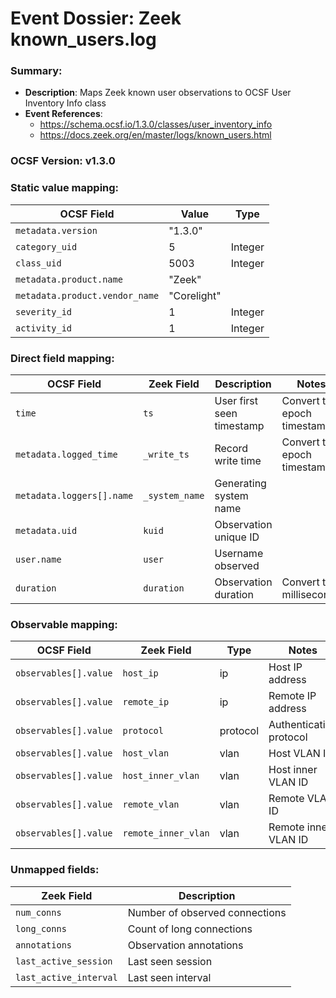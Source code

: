 # Event Dossier: Zeek known_users.log
### Summary:
- **Description**: Maps Zeek known user observations to OCSF User Inventory Info class
- **Event References**:
  - https://schema.ocsf.io/1.3.0/classes/user_inventory_info
  - https://docs.zeek.org/en/master/logs/known_users.html

### OCSF Version: v1.3.0

### Static value mapping:
| OCSF Field                     | Value          | Type       |
|-------------------------------|----------------|------------|
| `metadata.version`            | "1.3.0"        |            |
| `category_uid`                | 5              | Integer    |
| `class_uid`                   | 5003           | Integer    |
| `metadata.product.name`       | "Zeek"         |            |
| `metadata.product.vendor_name`| "Corelight"    |            |
| `severity_id`                 | 1              | Integer    |
| `activity_id`                 | 1              | Integer    |

### Direct field mapping:
| OCSF Field                     | Zeek Field              | Description                                | Notes                      |
|-------------------------------|-------------------------|--------------------------------------------|----------------------------|
| `time`                        | `ts`                    | User first seen timestamp                  | Convert to epoch timestamp |
| `metadata.logged_time`        | `_write_ts`             | Record write time                          | Convert to epoch timestamp |
| `metadata.loggers[].name`     | `_system_name`          | Generating system name                     |                            |
| `metadata.uid`                | `kuid`                  | Observation unique ID                      |                            |
| `user.name`                   | `user`                  | Username observed                          |                            |
| `duration`                    | `duration`              | Observation duration                       | Convert to milliseconds    |

### Observable mapping:
| OCSF Field                     | Zeek Field              | Type        | Notes                      |
|-------------------------------|-------------------------|-------------|----------------------------|
| `observables[].value`         | `host_ip`               | ip          | Host IP address            |
| `observables[].value`         | `remote_ip`             | ip          | Remote IP address          |
| `observables[].value`         | `protocol`              | protocol    | Authentication protocol    |
| `observables[].value`         | `host_vlan`             | vlan        | Host VLAN ID               |
| `observables[].value`         | `host_inner_vlan`       | vlan        | Host inner VLAN ID         |
| `observables[].value`         | `remote_vlan`           | vlan        | Remote VLAN ID             |
| `observables[].value`         | `remote_inner_vlan`     | vlan        | Remote inner VLAN ID       |

### Unmapped fields:
| Zeek Field               | Description                                  |
|--------------------------|----------------------------------------------|
| `num_conns`              | Number of observed connections                |
| `long_conns`             | Count of long connections                     |
| `annotations`            | Observation annotations                       |
| `last_active_session`    | Last seen session                            |
| `last_active_interval`   | Last seen interval                           |
